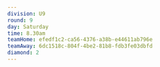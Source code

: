 ```yaml
---
division: U9
round: 9
day: Saturday
time: 8.30am
teamHome: efedf1c2-ca56-4376-a38b-e44611ab796e
teamAway: 6dc1518c-804f-4be2-81b8-fdb3fe03dbfd
diamond: 2
---
```

